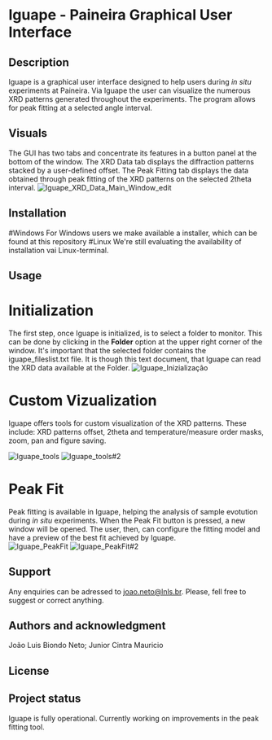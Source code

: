 # Iguape - Paineira Graphical User Interface


## Description
Iguape is a graphical user interface designed to help users during *in situ* experiments at Paineira. Via Iguape the user can visualize the numerous XRD patterns generated throughout the experiments. The program allows for peak fitting at a selected angle interval.  

## Visuals
The GUI has two tabs and concentrate its features in a button panel at the bottom of the window. The XRD Data tab displays the diffraction patterns stacked by a user-defined offset. The Peak Fitting tab displays the data obtained through peak fitting of the XRD patterns on the selected 2theta interval.
![Iguape_XRD_Data_Main_Window_edit](https://github.com/user-attachments/assets/fce0ca77-f7bc-483e-9641-448fa115f84d)
## Installation
#Windows
For Windows users we make available a installer, which can be found at this repository
#Linux
We're still evaluating the availability of installation vai Linux-terminal.
## Usage
# **Initialization**
The first step, once Iguape is initialized, is to select a folder to monitor. This can be done by clicking in the **Folder** option at the upper right corner of the window. It's important that the selected folder contains the iguape_fileslist.txt file. It is though this text document, that Iguape can read the XRD data available at the Folder. 
![Iguape_Inizialização](https://github.com/user-attachments/assets/1fd02452-9f51-4bdf-a837-3d8eeca26618)
# **Custom Vizualization**
Iguape offers tools for custom visualization of the XRD patterns. These include: XRD patterns offset, 2theta and temperature/measure order masks, zoom, pan and figure saving.

![Iguape_tools](https://github.com/user-attachments/assets/d5135ae3-1497-45b0-984d-d0c6b9263691)
![Iguape_tools#2](https://github.com/user-attachments/assets/d1c4cdb5-5b46-4c8d-966c-5cd69ea62c01)
# **Peak Fit**
Peak fitting is available in Iguape, helping the analysis of sample evotution during _in situ_ experiments. When the Peak Fit button is pressed, a new window will be opened. The user, then, can configure the fitting model and have a preview of the best fit achieved by Iguape.  
![Iguape_PeakFit](https://github.com/user-attachments/assets/7470aadb-4439-4da7-8a26-c870bc747b93)
![Iguape_PeakFit#2](https://github.com/user-attachments/assets/97165393-08d8-4d95-b295-6b32726a79a8)

## Support
Any enquiries can be adressed to joao.neto@lnls.br. Please, fell free to suggest or correct anything.

## Authors and acknowledgment
João Luis Biondo Neto;
Junior Cintra Mauricio

## License


## Project status
Iguape is fully operational. Currently working on improvements in the peak fitting tool. 
